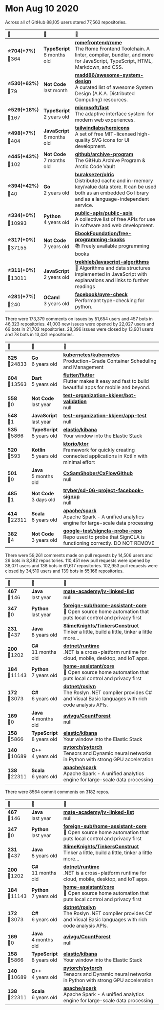 # Mon Aug 10 2020

Across all of GitHub 88,105 users stared 
77,563 repositories. 

| :page_with_curl: | :calendar: | :page_with_curl: |
| :--- | :--- | :--- |
| **:star:704(+7%)**<br>:twisted_rightwards_arrows:364 | **TypeScript**<br>6 months old | **[romefrontend/rome](https://github.com/romefrontend/rome)**<br>The Rome Frontend Toolchain. A linter, compiler, bundler, and more for JavaScript, TypeScript, HTML, Markdown, and CSS. |
| **:star:530(+62%)**<br>:twisted_rightwards_arrows:79 | **Not Code**<br>last month | **[madd86/awesome-system-design](https://github.com/madd86/awesome-system-design)**<br>A curated list of awesome System Design (A.K.A. Distributed Computing) resources.  |
| **:star:529(+18%)**<br>:twisted_rightwards_arrows:167 | **TypeScript**<br>2 years old | **[microsoft/fast](https://github.com/microsoft/fast)**<br>The adaptive interface system  for modern web experiences. |
| **:star:498(+7%)**<br>:twisted_rightwards_arrows:404 | **JavaScript**<br>6 months old | **[tailwindlabs/heroicons](https://github.com/tailwindlabs/heroicons)**<br>A set of free MIT-licensed high-quality SVG icons for UI development. |
| **:star:445(+43%)**<br>:twisted_rightwards_arrows:102 | **Not Code**<br>7 months old | **[github/archive-program](https://github.com/github/archive-program)**<br>The GitHub Archive Program & Arctic Code Vault |
| **:star:394(+42%)**<br>:twisted_rightwards_arrows:40 | **Go**<br>2 years old | **[buraksezer/olric](https://github.com/buraksezer/olric)**<br>Distributed cache and in-memory key/value data store. It can be used both as an embedded Go library and as a language-independent service. |
| **:star:334(+0%)**<br>:twisted_rightwards_arrows:10993 | **Python**<br>4 years old | **[public-apis/public-apis](https://github.com/public-apis/public-apis)**<br>A collective list of free APIs for use in software and web development. |
| **:star:317(+0%)**<br>:twisted_rightwards_arrows:37155 | **Not Code**<br>7 years old | **[EbookFoundation/free-programming-books](https://github.com/EbookFoundation/free-programming-books)**<br>:books: Freely available programming books |
| **:star:311(+0%)**<br>:twisted_rightwards_arrows:13011 | **JavaScript**<br>2 years old | **[trekhleb/javascript-algorithms](https://github.com/trekhleb/javascript-algorithms)**<br>📝 Algorithms and data structures implemented in JavaScript with explanations and links to further readings |
| **:star:281(+7%)**<br>:twisted_rightwards_arrows:240 | **OCaml**<br>3 years old | **[facebook/pyre-check](https://github.com/facebook/pyre-check)**<br>Performant type-checking for python. |

There were 173,379 comments on issues by 51,654 users and 457 bots in 46,323 repositories.
41,003 new issues were opened by 22,027 users and 69 bots in 21,702 repositories.
28,396 issues were closed by 13,901 users and 78 bots in 13,431 repositories.

| :speech_balloon: | :calendar: | :page_with_curl: |
| :--- | :--- | :--- |
| **625**<br>:twisted_rightwards_arrows:24833 | **Go**<br>6 years old | **[kubernetes/kubernetes](https://github.com/kubernetes/kubernetes)**<br>Production-Grade Container Scheduling and Management |
| **604**<br>:twisted_rightwards_arrows:13563 | **Dart**<br>5 years old | **[flutter/flutter](https://github.com/flutter/flutter)**<br>Flutter makes it easy and fast to build beautiful apps for mobile and beyond. |
| **558**<br>:twisted_rightwards_arrows:0 | **Not Code**<br>last year | **[test-organization-kkjeer/bot-validation](https://github.com/test-organization-kkjeer/bot-validation)**<br>null |
| **548**<br>:twisted_rightwards_arrows:1 | **JavaScript**<br>last year | **[test-organization-kkjeer/app-test](https://github.com/test-organization-kkjeer/app-test)**<br>null |
| **535**<br>:twisted_rightwards_arrows:5866 | **TypeScript**<br>8 years old | **[elastic/kibana](https://github.com/elastic/kibana)**<br>Your window into the Elastic Stack |
| **520**<br>:twisted_rightwards_arrows:593 | **Kotlin**<br>5 years old | **[ktorio/ktor](https://github.com/ktorio/ktor)**<br>Framework for quickly creating connected applications in Kotlin with minimal effort |
| **501**<br>:twisted_rightwards_arrows:0 | **Java**<br>5 months old | **[CxSamShober/CxFlowGithub](https://github.com/CxSamShober/CxFlowGithub)**<br>null |
| **485**<br>:twisted_rightwards_arrows:1 | **Not Code**<br>3 days old | **[tryber/sd-06-project-facebook-signup](https://github.com/tryber/sd-06-project-facebook-signup)**<br>null |
| **414**<br>:twisted_rightwards_arrows:22311 | **Scala**<br>6 years old | **[apache/spark](https://github.com/apache/spark)**<br>Apache Spark - A unified analytics engine for large-scale data processing |
| **382**<br>:twisted_rightwards_arrows:4 | **Not Code**<br>3 years old | **[google-test/signcla-probe-repo](https://github.com/google-test/signcla-probe-repo)**<br>Repo used to probe that SignCLA is functioning correctly.  DO NOT REMOVE |

There were 59,261 comments made on pull requests by 14,506 users and 26 bots in 8,382 repositories.
110,451 new pull requests were opened by 38,071 users and 138 bots in 61,617 repositories.
102,953 pull requests were closed by 34,510 users and 139 bots in 55,166 repositories.

| :speech_balloon: | :calendar: | :page_with_curl: |
| :--- | :--- | :--- |
| **467**<br>:twisted_rightwards_arrows:146 | **Java**<br>last year | **[mate-academy/jv-linked-list](https://github.com/mate-academy/jv-linked-list)**<br>null |
| **347**<br>:twisted_rightwards_arrows:0 | **Python**<br>last year | **[foreign-sub/home-assistant-core](https://github.com/foreign-sub/home-assistant-core)**<br>:house_with_garden: Open source home automation that puts local control and privacy first |
| **231**<br>:twisted_rightwards_arrows:437 | **Java**<br>8 years old | **[SlimeKnights/TinkersConstruct](https://github.com/SlimeKnights/TinkersConstruct)**<br>Tinker a little, build a little, tinker a little more... |
| **200**<br>:twisted_rightwards_arrows:1202 | **C#**<br>11 months old | **[dotnet/runtime](https://github.com/dotnet/runtime)**<br>.NET is a cross-platform runtime for cloud, mobile, desktop, and IoT apps. |
| **184**<br>:twisted_rightwards_arrows:11143 | **Python**<br>7 years old | **[home-assistant/core](https://github.com/home-assistant/core)**<br>:house_with_garden: Open source home automation that puts local control and privacy first |
| **172**<br>:twisted_rightwards_arrows:3073 | **C#**<br>6 years old | **[dotnet/roslyn](https://github.com/dotnet/roslyn)**<br>The Roslyn .NET compiler provides C# and Visual Basic languages with rich code analysis APIs. |
| **169**<br>:twisted_rightwards_arrows:0 | **Java**<br>4 months old | **[avivgu/CountForest](https://github.com/avivgu/CountForest)**<br>null |
| **158**<br>:twisted_rightwards_arrows:5866 | **TypeScript**<br>8 years old | **[elastic/kibana](https://github.com/elastic/kibana)**<br>Your window into the Elastic Stack |
| **140**<br>:twisted_rightwards_arrows:10689 | **C++**<br>4 years old | **[pytorch/pytorch](https://github.com/pytorch/pytorch)**<br>Tensors and Dynamic neural networks in Python with strong GPU acceleration |
| **138**<br>:twisted_rightwards_arrows:22311 | **Scala**<br>6 years old | **[apache/spark](https://github.com/apache/spark)**<br>Apache Spark - A unified analytics engine for large-scale data processing |

There were 8564 commit comments on 3182 repos.

| :speech_balloon: | :calendar: | :page_with_curl: |
| :--- | :--- | :--- |
| **467**<br>:twisted_rightwards_arrows:146 | **Java**<br>last year | **[mate-academy/jv-linked-list](https://github.com/mate-academy/jv-linked-list)**<br>null |
| **347**<br>:twisted_rightwards_arrows:0 | **Python**<br>last year | **[foreign-sub/home-assistant-core](https://github.com/foreign-sub/home-assistant-core)**<br>:house_with_garden: Open source home automation that puts local control and privacy first |
| **231**<br>:twisted_rightwards_arrows:437 | **Java**<br>8 years old | **[SlimeKnights/TinkersConstruct](https://github.com/SlimeKnights/TinkersConstruct)**<br>Tinker a little, build a little, tinker a little more... |
| **200**<br>:twisted_rightwards_arrows:1202 | **C#**<br>11 months old | **[dotnet/runtime](https://github.com/dotnet/runtime)**<br>.NET is a cross-platform runtime for cloud, mobile, desktop, and IoT apps. |
| **184**<br>:twisted_rightwards_arrows:11143 | **Python**<br>7 years old | **[home-assistant/core](https://github.com/home-assistant/core)**<br>:house_with_garden: Open source home automation that puts local control and privacy first |
| **172**<br>:twisted_rightwards_arrows:3073 | **C#**<br>6 years old | **[dotnet/roslyn](https://github.com/dotnet/roslyn)**<br>The Roslyn .NET compiler provides C# and Visual Basic languages with rich code analysis APIs. |
| **169**<br>:twisted_rightwards_arrows:0 | **Java**<br>4 months old | **[avivgu/CountForest](https://github.com/avivgu/CountForest)**<br>null |
| **158**<br>:twisted_rightwards_arrows:5866 | **TypeScript**<br>8 years old | **[elastic/kibana](https://github.com/elastic/kibana)**<br>Your window into the Elastic Stack |
| **140**<br>:twisted_rightwards_arrows:10689 | **C++**<br>4 years old | **[pytorch/pytorch](https://github.com/pytorch/pytorch)**<br>Tensors and Dynamic neural networks in Python with strong GPU acceleration |
| **138**<br>:twisted_rightwards_arrows:22311 | **Scala**<br>6 years old | **[apache/spark](https://github.com/apache/spark)**<br>Apache Spark - A unified analytics engine for large-scale data processing |

